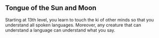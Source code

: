 ## Tongue of the Sun and Moon
Starting at 13th level, you learn to touch the ki of other minds so that you understand all spoken languages. Moreover, any creature that can understand a language can understand what you say.
